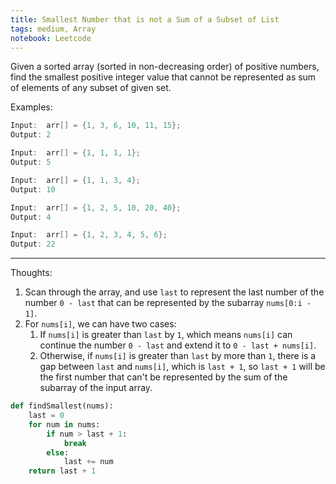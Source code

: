```yaml
---
title: Smallest Number that is not a Sum of a Subset of List
tags: medium, Array
notebook: Leetcode
---
```


Given a sorted array (sorted in non-decreasing order) of positive numbers, find the smallest positive integer value that cannot be represented as sum of elements of any subset of given set.

Examples:
```c++
Input:  arr[] = {1, 3, 6, 10, 11, 15};
Output: 2

Input:  arr[] = {1, 1, 1, 1};
Output: 5

Input:  arr[] = {1, 1, 3, 4};
Output: 10

Input:  arr[] = {1, 2, 5, 10, 20, 40};
Output: 4

Input:  arr[] = {1, 2, 3, 4, 5, 6};
Output: 22
```
----------
Thoughts:
1. Scan through the array, and use `last` to represent the last number of the number `0 - last` that can be represented by the subarray `nums[0:i - 1]`.
2. For `nums[i]`, we can have two cases:
    1. If `nums[i]` is greater than `last` by `1`, which means `nums[i]` can continue the number `0 - last` and extend it to `0 - last + nums[i]`.
    2. Otherwise, if `nums[i]` is greater than `last` by more than `1`, there is a gap between `last` and `nums[i]`, which is `last + 1`, so `last + 1` will be the first number that can't be represented by the sum of the subarray of the input array.

```python
def findSmallest(nums):
    last = 0
    for num in nums:
        if num > last + 1:
            break
        else:
            last += num
    return last + 1
```
